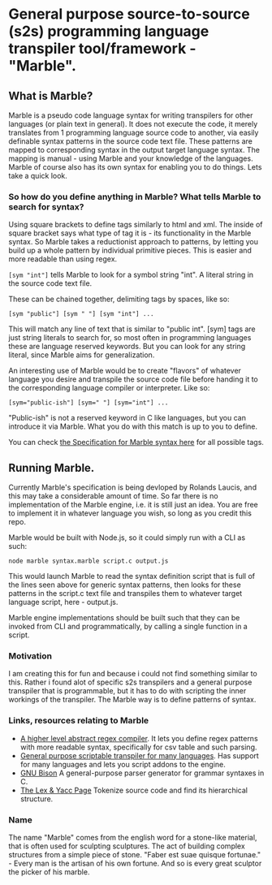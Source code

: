 # General purpose source-to-source (s2s) programming language transpiler tool/framework - "Marble".

## What is Marble?
Marble is a pseudo code language syntax for writing transpilers for other languages (or plain text in general). It does not execute the code, it merely translates from 1 programming language source code to another, via easily definable syntax patterns in the source code text file. These patterns are mapped to corresponding syntax in the output target language syntax. The mapping is manual - using Marble and your knowledge of the languages. Marble of course also has its own syntax for enabling you to do things. Lets take a quick look.

### So how do you define anything in Marble? What tells Marble to search for syntax?

Using square brackets to define tags similarly to html and xml. The inside of square bracket says what type of tag it is - its functionality in the Marble syntax.
So Marble takes a reductionist approach to patterns, by letting you build up a whole pattern by individual primitive pieces. This is easier and more readable than using regex.

``[sym "int"]`` tells Marble to look for a symbol string "int". A literal string in the source code text file.

These can be chained together, delimiting tags by spaces, like so:

``[sym "public"] [sym " "] [sym "int"] ...``

This will match any line of text that is similar to "public int". [sym] tags are just string literals to search for, so most often in programming languages these are language reserved keywords. But you can look for any string literal, since Marble aims for generalization.

An interesting use of Marble would be to create "flavors" of whatever language you desire and transpile the source code file before handing it to the corresponding language compiler or interpreter. Like so:

``[sym="public-ish"] [sym=" "] [sym="int"] ...``

"Public-ish" is not a reserved keyword in C like languages, but you can introduce it via Marble. What you do with this match is up to you to define. 

You can check [the Specification for Marble syntax here](https://github.com/Rolands-Laucis/Marble/blob/master/specification.md) for all possible tags.

## Running Marble.

Currently Marble's specification is being devloped by Rolands Laucis, and this may take a considerable amount of time. So far there is no implementation of the Marble engine, i.e. it is still just an idea. You are free to implement it in whatever language you wish, so long as you credit this repo.

Marble would be built with Node.js, so it could simply run with a CLI as such:

``node marble syntax.marble script.c output.js``

This would launch Marble to read the syntax definition script that is full of the lines seen above for generic syntax patterns, then looks for these patterns in the script.c text file and transpiles them to whatever target language script, here - output.js. 

Marble engine implementations should be built such that they can be invoked from CLI and programmatically, by calling a single function in a script.

### Motivation

I am creating this for fun and because i could not find something similar to this. Rather i found alot of specific s2s transpilers and a general purpose transpiler that is programmable, but it has to do with scripting the inner workings of the transpiler. The Marble way is to define patterns of syntax.

### Links, resources relating to Marble

* [A higher level abstract regex compiler](https://github.com/Ruminat/Asq-Server). It lets you define regex patterns with more readable syntax, specifically for csv table and such parsing.
* [General purpose scriptable transpiler for many languages](https://awesomeopensource.com/project/jarble/transpiler). Has support for many languages and lets you script addons to the engine.
* [GNU Bison](https://www.gnu.org/software/bison/) A general-purpose parser generator for grammar syntaxes in C.
* [The Lex & Yacc Page](http://dinosaur.compilertools.net/) Tokenize source code and find its hierarchical structure.

### Name

The name "Marble" comes from the english word for a stone-like material, that is often used for sculpting sculptures. The act of building complex structures from a simple piece of stone. "Faber est suae quisque fortunae." - Every man is the artisan of his own fortune. And so is every great sculptor the picker of his marble.
